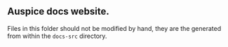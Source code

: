 ## Auspice docs website.

Files in this folder should not be modified by hand, they are the generated from within the `docs-src` directory.